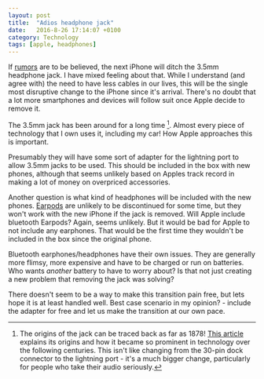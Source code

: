 ```yaml
---
layout: post
title:  "Adios headphone jack"
date:   2016-8-26 17:14:07 +0100
category: Technology
tags: [apple, headphones]
---
```


If [rumors][nojack] are to be believed, the next iPhone will ditch the 3.5mm headphone jack. I have mixed feeling about that. While I understand (and agree with) the need to have less cables in our lives, this will be the single most disruptive change to the iPhone since it's arrival. There's no doubt that a lot more smartphones and devices will follow suit once Apple decide to remove it.

The 3.5mm jack has been around for a long time [^1]. Almost every piece of technology that I own uses it, including my car! How Apple approaches this is important. 

Presumably they will have some sort of adapter for the lightning port to allow 3.5mm jacks to be used. This should be included in the box with new phones, although that seems unlikely based on Apples track record in making a lot of money on overpriced
accessories. 

Another question is what kind of headphones will be included with the new phones. [Earpods][earpods] are unlikely to be discontinued for some time, but they won't work with the new iPhone if the jack is removed. Will Apple include bluetooth Earpods? Again, seems unlikely. But it would be bad for Apple to not include any earphones. That would be the first time they wouldn't be included in the box since the original phone.

Bluetooth earphones/headphones have their own issues. They are generally more flimsy, more expensive and have to be charged or run on batteries. Who wants *another* battery to have to worry about? Is that not just creating a new problem that removing the jack was solving?

There doesn't seem to be a way to make this transition pain free, but lets hope it is at least handled well. Best case scenario in my opinion? - include the adapter for free and let us make the transition at our own pace.

[^1]: The origins of the jack can be traced back as far as 1878! [This article][35mmhistory] explains its origins and how it became so prominent in technology over the following centuries. This isn't like changing from the 30-pin dock connector to the lightning port - it's a much bigger change, particularly for people who take their audio seriously.

[nojack]:https://9to5mac.com/2015/11/27/iphone-7-headphone-jack-lightning/
[earpods]:https://en.wikipedia.org/wiki/Apple_earbuds#Apple_EarPods
[35mmhistory]:http://www.bbc.com/news/magazine-35253398
